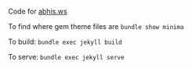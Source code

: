 Code for [abhis.ws](https://abhis.ws)

To find where gem theme files are `bundle show minima`

To build: `bundle exec jekyll build`

To serve: `bundle exec jekyll serve`